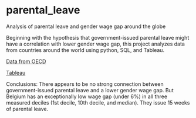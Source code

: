 # parental_leave
Analysis of parental leave and gender wage gap around the globe

Beginning with the hypothesis that government-issued parental leave might have a correlation with lower gender wage gap, 
this project analyzes data from countries around the world using python, SQL, and Tableau.

[Data from OECD](https://stats.oecd.org/)

[Tableau](https://public.tableau.com/app/profile/alex.herron/viz/Analysisofmaternityleaveandwagegaps/Dashboard1)

Conclusions: There appears to be no strong connection between government-issued parental leave and a lower gender wage gap. 
But Belgium has an exceptionally low wage gap (under 6%) in all three measured deciles (1st decile, 10th decile, and median). They issue 15 weeks of parental leave.
